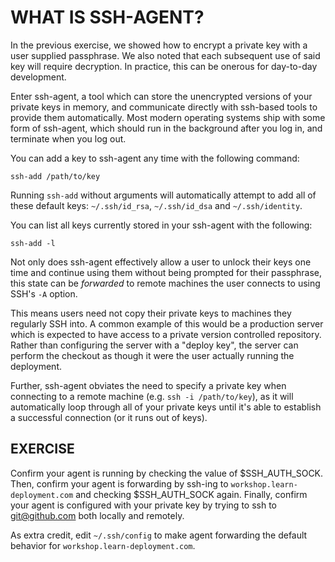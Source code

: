 # WHAT IS SSH-AGENT?

In the previous exercise, we showed how to encrypt a private key with a user
supplied passphrase. We also noted that each subsequent use of said key will
require decryption. In practice, this can be onerous for day-to-day development.

Enter ssh-agent, a tool which can store the unencrypted versions of your private
keys in memory, and communicate directly with ssh-based tools to provide them
automatically. Most modern operating systems ship with some form of ssh-agent,
which should run in the background after you log in, and terminate when you log
out.

You can add a key to ssh-agent any time with the following command:

```
ssh-add /path/to/key
```

Running `ssh-add` without arguments will automatically attempt to add all of
these default keys: `~/.ssh/id_rsa`, `~/.ssh/id_dsa` and `~/.ssh/identity`.

You can list all keys currently stored in your ssh-agent with the following:

```
ssh-add -l
```

Not only does ssh-agent effectively allow a user to unlock their keys one time
and continue using them without being prompted for their passphrase, this state
can be *forwarded* to remote machines the user connects to using SSH's `-A`
option.

This means users need not copy their private keys to machines they regularly SSH
into. A common example of this would be a production server which is expected to
have access to a private version controlled repository. Rather than configuring
the server with a "deploy key", the server can perform the checkout as though it
were the user actually running the deployment.

Further, ssh-agent obviates the need to specify a private key when connecting to
a remote machine (e.g. `ssh -i /path/to/key`), as it will automatically loop
through all of your private keys until it's able to establish a successful
connection (or it runs out of keys).

## EXERCISE

Confirm your agent is running by checking the value of $SSH_AUTH_SOCK. Then,
confirm your agent is forwarding by ssh-ing to `workshop.learn-deployment.com`
and checking $SSH_AUTH_SOCK again. Finally, confirm your agent is configured
with your private key by trying to ssh to git@github.com both locally and
remotely.

As extra credit, edit `~/.ssh/config` to make agent forwarding the default
behavior for `workshop.learn-deployment.com`.
